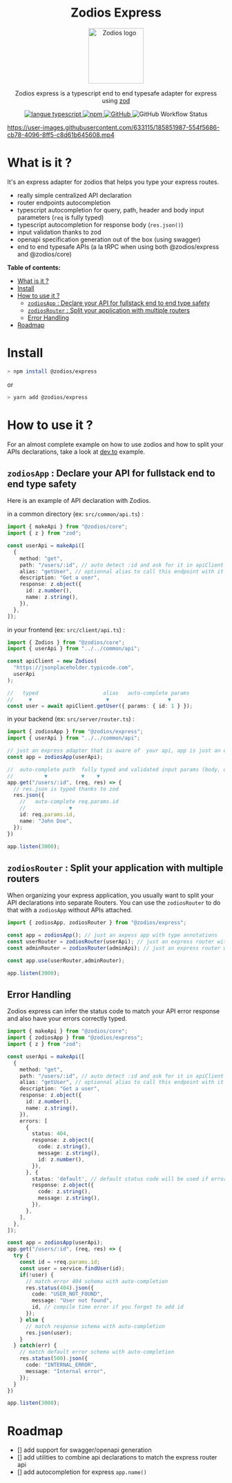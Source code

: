  <h1 align="center">Zodios Express</h1>
 <p align="center">
   <a href="https://github.com/ecyrbe/zodios-express">
     <img align="center" src="https://raw.githubusercontent.com/ecyrbe/zodios/main/docs/logo.svg" width="128px" alt="Zodios logo">
   </a>
 </p>
 <p align="center">
    Zodios express is a typescript end to end typesafe adapter for express using <a href="https://github.com/colinhacks/zod">zod</a>
    <br/>
 </p>
 
 <p align="center">
   <a href="https://www.npmjs.com/package/@zodios/express">
   <img src="https://img.shields.io/npm/v/@zodios/express.svg" alt="langue typescript">
   </a>
   <a href="https://www.npmjs.com/package/@zodios/express">
   <img alt="npm" src="https://img.shields.io/npm/dw/@zodios/express">
   </a>
   <a href="https://github.com/ecyrbe/zodios/blob/main/LICENSE">
    <img alt="GitHub" src="https://img.shields.io/github/license/ecyrbe/zodios-express">   
   </a>
   <img alt="GitHub Workflow Status" src="https://img.shields.io/github/workflow/status/ecyrbe/zodios-express/CI">
 </p>

https://user-images.githubusercontent.com/633115/185851987-554f5686-cb78-4096-8ff5-c8d61b645608.mp4

# What is it ?

It's an express adapter for zodios that helps you type your express routes.
  
- really simple centralized API declaration
- router endpoints autocompletion
- typescript autocompletion for query, path, header and body input parameters (`req` is fully typed)
- typescript autocompletion for response body (`res.json()`)
- input validation thanks to zod
- openapi specification generation out of the box (using swagger)
- end to end typesafe APIs (a la tRPC when using both @zodios/express and @zodios/core)
  
**Table of contents:**

- [What is it ?](#what-is-it-)
- [Install](#install)
- [How to use it ?](#how-to-use-it-)
  - [`zodiosApp` : Declare your API for fullstack end to end type safety](#zodiosapp--declare-your-api-for-fullstack-end-to-end-type-safety)
  - [`zodiosRouter` : Split your application with multiple routers](#zodiosrouter--split-your-application-with-multiple-routers)
  - [Error Handling](#error-handling)
- [Roadmap](#roadmap)

# Install

```bash
> npm install @zodios/express
```

or

```bash
> yarn add @zodios/express
```

# How to use it ?

For an almost complete example on how to use zodios and how to split your APIs declarations, take a look at [dev.to](examples/dev.to/) example.

## `zodiosApp` : Declare your API for fullstack end to end type safety

Here is an example of API declaration with Zodios.
  
in a common directory (ex: `src/common/api.ts`) :

```typescript
import { makeApi } from "@zodios/core";
import { z } from "zod";

const userApi = makeApi([
  {
    method: "get",
    path: "/users/:id", // auto detect :id and ask for it in apiClient get params
    alias: "getUser", // optionnal alias to call this endpoint with it
    description: "Get a user",
    response: z.object({
      id: z.number(),
      name: z.string(),
    }),
  },
]);
```

in your frontend (ex: `src/client/api.ts`) :

```typescript
import { Zodios } from "@zodios/core";
import { userApi } from "../../common/api";

const apiClient = new Zodios(
  "https://jsonplaceholder.typicode.com",
  userApi
);

//   typed                     alias   auto-complete params
//     ▼                        ▼                   ▼
const user = await apiClient.getUser({ params: { id: 1 } });
```

in your backend (ex: `src/server/router.ts`) :
```typescript
import { zodiosApp } from "@zodios/express";
import { userApi } from "../../common/api";

// just an express adapter that is aware of  your api, app is just an express app with type annotations and validation middlewares
const app = zodiosApp(userApi);

//  auto-complete path  fully typed and validated input params (body, query, path, header)
//          ▼           ▼    ▼
app.get("/users/:id", (req, res) => {
  // res.json is typed thanks to zod
  res.json({
    //   auto-complete req.params.id
    //              ▼
    id: req.params.id,
    name: "John Doe",
  });
})

app.listen(3000);
```

## `zodiosRouter` : Split your application with multiple routers

When organizing your express application, you usually want to split your API declarations into separate Routers.
You can use the `zodiosRouter` to do that with a `zodiosApp` without APIs attached.

```typescript
import { zodiosApp, zodiosRouter } from "@zodios/express";

const app = zodiosApp(); // just an axpess app with type annotations
const userRouter = zodiosRouter(userApi); // just an express router with type annotations and validation middlewares
const adminRouter = zodiosRouter(adminApi); // just an express router with type annotations and validation middlewares

const app.use(userRouter,adminRouter);

app.listen(3000);
```
## Error Handling

Zodios express can infer the status code to match your API error response and also have your errors correctly typed.

```typescript
import { makeApi } from "@zodios/core";
import { zodiosApp } from "@zodios/express";
import { z } from "zod";

const userApi = makeApi([
  {
    method: "get",
    path: "/users/:id", // auto detect :id and ask for it in apiClient get params
    alias: "getUser", // optionnal alias to call this endpoint with it
    description: "Get a user",
    response: z.object({
      id: z.number(),
      name: z.string(),
    }),
    errors: [
      {
        status: 404,
        response: z.object({
          code: z.string(),
          message: z.string(),
          id: z.number(),
        }),
      }, {
        status: 'default', // default status code will be used if error is not 404
        response: z.object({
          code: z.string(),
          message: z.string(),
        }),
      },
    ],
  },
]);

const app = zodiosApp(userApi);
app.get("/users/:id", (req, res) => {
  try {
    const id = +req.params.id;
    const user = service.findUser(id);
    if(!user) {
      // match error 404 schema with auto-completion
      res.status(404).json({
        code: "USER_NOT_FOUND",
        message: "User not found",
        id, // compile time error if you forget to add id
      });
    } else {
      // match response schema with auto-completion
      res.json(user);
    }
  } catch(err) {
    // match default error schema with auto-completion
    res.status(500).json({
      code: "INTERNAL_ERROR",
      message: "Internal error",
    });
  }
})

app.listen(3000);
```

# Roadmap

- [] add support for swagger/openapi generation
- [] add utilities to combine api declarations to match the express router api
- [] add autocompletion for express `app.name()`
